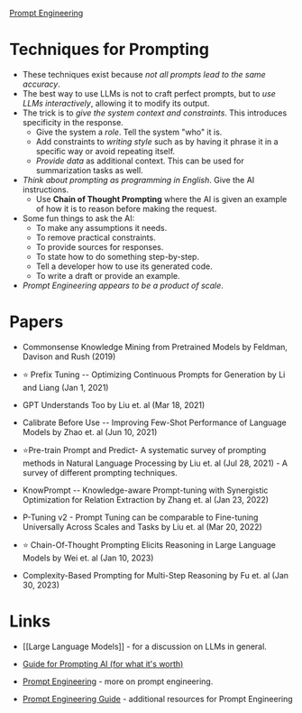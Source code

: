 [Prompt Engineering](https://en.wikipedia.org/wiki/Prompt_engineering)
# Techniques for Prompting
* These techniques exist because *not all prompts lead to the same accuracy*.
* The best way to use LLMs is not to craft perfect prompts, but to *use LLMs interactively*, allowing it to modify its output.
* The trick is to *give the system context and constraints*. This introduces specificity in the response. 
	* Give the system a *role*. Tell the system "who" it is.
	* Add constraints to *writing style* such as by having it phrase it in a specific way or avoid repeating itself.
	* *Provide data* as additional context. This can be used for summarization tasks as well.
* *Think about prompting as programming in English*. Give the AI instructions.
	* Use **Chain of Thought Prompting** where the AI is given an example of how it is to reason before making the request.
* Some fun things to ask the AI:
	* To make any assumptions it needs.
	* To remove practical constraints.
	* To provide sources for responses.
	* To state how to do something step-by-step.
	* Tell a developer how to use its generated code.
	* To write a draft or provide an example.
* *Prompt Engineering appears to be a product of scale*.
# Papers
* Commonsense Knowledge Mining from Pretrained Models by Feldman, Davison and Rush (2019) 

* ⭐ Prefix Tuning -- Optimizing Continuous Prompts for Generation by Li and Liang (Jan 1, 2021)

* GPT Understands Too by Liu et. al (Mar 18, 2021) 

* Calibrate Before Use -- Improving Few-Shot Performance of Language Models by Zhao et. al (Jun 10, 2021)

*  ⭐Pre-train Prompt and Predict- A systematic survey of prompting methods in Natural Language Processing by Liu et. al (Jul 28, 2021) - A survey of different prompting techniques.

* KnowPrompt -- Knowledge-aware Prompt-tuning with Synergistic Optimization for Relation Extraction by Zhang et. al (Jan 23, 2022)

* P-Tuning v2 - Prompt Tuning can be comparable to Fine-tuning Universally Across Scales and Tasks by Liu et. al (Mar 20, 2022)

* ⭐ Chain-Of-Thought Prompting Elicits Reasoning in Large Language Models by Wei et. al (Jan 10, 2023)

* Complexity-Based Prompting for Multi-Step Reasoning by Fu et. al (Jan 30, 2023)
# Links
* [[Large Language Models]] - for a discussion on LLMs in general. 

* [Guide for Prompting AI (for what it's worth)](https://www.oneusefulthing.org/p/a-guide-to-prompting-ai-for-what) 
* [Prompt Engineering](https://lilianweng.github.io/posts/2023-03-15-prompt-engineering/) -  more on prompt engineering.
* [Prompt Engineering Guide](https://github.com/dair-ai/Prompt-Engineering-Guide) - additional resources for Prompt Engineering